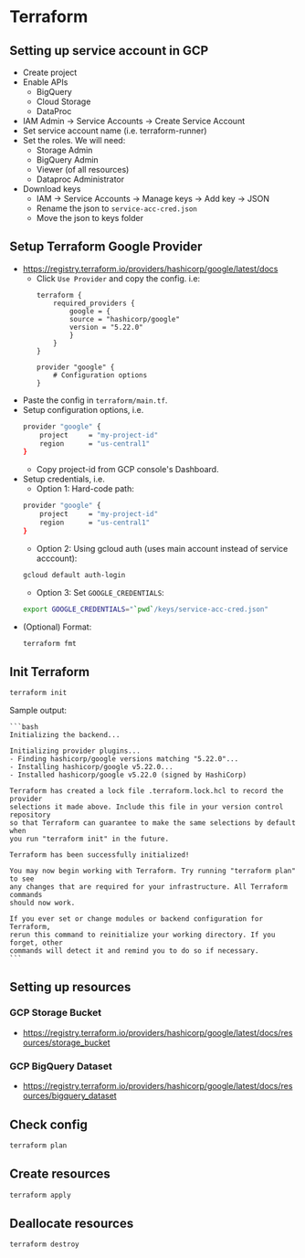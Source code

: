 # Terraform

## Setting up service account in GCP
- Create project
- Enable APIs
    - BigQuery
    - Cloud Storage
    - DataProc
- IAM Admin -> Service Accounts -> Create Service Account
- Set service account name (i.e. terraform-runner)
- Set the roles. We will need:
    - Storage Admin
    - BigQuery Admin
    - Viewer (of all resources)
    - Dataproc Administrator
- Download keys
    - IAM -> Service Accounts -> Manage keys -> Add key -> JSON
    - Rename the json to `service-acc-cred.json`
    - Move the json to keys folder

## Setup Terraform Google Provider
- https://registry.terraform.io/providers/hashicorp/google/latest/docs
    - Click `Use Provider` and copy the config. i.e:
        ```
        terraform {
            required_providers {
                google = {
                source = "hashicorp/google"
                version = "5.22.0"
                }
            }
        }

        provider "google" {
            # Configuration options
        }
        ```
- Paste the config in `terraform/main.tf`.
- Setup configuration options, i.e.
    ```bash
    provider "google" {
        project     = "my-project-id"
        region      = "us-central1"
    }
    ```
    - Copy project-id from GCP console's Dashboard.
- Setup credentials, i.e.
    - Option 1: Hard-code path:
    ```bash
    provider "google" {
        project     = "my-project-id"
        region      = "us-central1"
    }
    ```
    - Option 2: Using gcloud auth (uses main account instead of service acccount):
    ```bash
    gcloud default auth-login
    ```
    - Option 3: Set `GOOGLE_CREDENTIALS`:
    ```bash
    export GOOGLE_CREDENTIALS="`pwd`/keys/service-acc-cred.json"
    ```
- (Optional) Format:
    ```bash
    terraform fmt
    ```

## Init Terraform
```bash
terraform init
```

Sample output:

    ```bash
    Initializing the backend...

    Initializing provider plugins...
    - Finding hashicorp/google versions matching "5.22.0"...
    - Installing hashicorp/google v5.22.0...
    - Installed hashicorp/google v5.22.0 (signed by HashiCorp)

    Terraform has created a lock file .terraform.lock.hcl to record the provider
    selections it made above. Include this file in your version control repository
    so that Terraform can guarantee to make the same selections by default when
    you run "terraform init" in the future.

    Terraform has been successfully initialized!

    You may now begin working with Terraform. Try running "terraform plan" to see
    any changes that are required for your infrastructure. All Terraform commands
    should now work.

    If you ever set or change modules or backend configuration for Terraform,
    rerun this command to reinitialize your working directory. If you forget, other
    commands will detect it and remind you to do so if necessary.
    ```

## Setting up resources

### GCP Storage Bucket
- https://registry.terraform.io/providers/hashicorp/google/latest/docs/resources/storage_bucket

### GCP BigQuery Dataset
- https://registry.terraform.io/providers/hashicorp/google/latest/docs/resources/bigquery_dataset

## Check config 
```bash
terraform plan
```

## Create resources
```bash
terraform apply
```

## Deallocate resources
```bash
terraform destroy
```